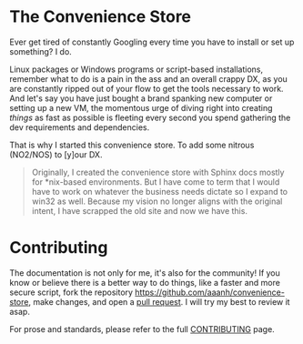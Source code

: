 # The Convenience Store

Ever get tired of constantly Googling every time you have to install or set up something? I do.

Linux packages or Windows programs or script-based installations, remember what to do is a pain in the ass and an overall crappy DX, as you are constantly ripped out of your flow to get the tools necessary to work. And let's say you have just bought a brand spanking new computer or setting up a new VM, the momentous urge of diving right into creating _things_ as fast as possible is fleeting every second you spend gathering the dev requirements and dependencies.

That is why I started this convenience store. To add some nitrous (NO2/NOS) to \[y\]our DX.

> Originally, I created the convenience store with Sphinx docs mostly for \*nix-based environments. But I have come to term that I would have to work on whatever the business needs dictate so I expand to win32 as well. Because my vision no longer aligns with the original intent, I have scrapped the old site and now we have this.

# Contributing

The documentation is not only for me, it's also for the community! If you know or believe there is a better way to do things, like a faster and more secure script, fork the repository <https://github.com/aaanh/convenience-store>, make changes, and open a [pull request](https://github.com/aaanh/convenience-store/pulls). I will try my best to review it asap.

For prose and standards, please refer to the full [CONTRIBUTING]() page.